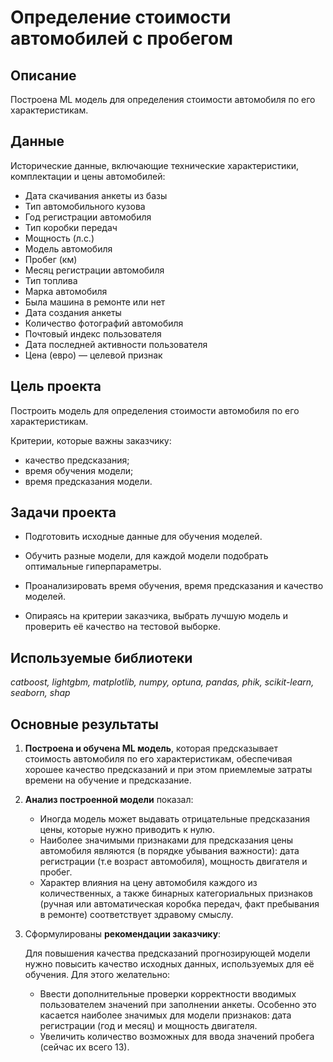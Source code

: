 # Определение стоимости автомобилей с пробегом

## Описание

Построена ML модель для определения стоимости автомобиля по его характеристикам.


## Данные

Исторические данные, включающие технические характеристики, комплектации и цены автомобилей:

- Дата скачивания анкеты из базы
- Тип автомобильного кузова
- Год регистрации автомобиля
- Тип коробки передач
- Мощность (л.с.)
- Модель автомобиля
- Пробег (км)
- Месяц регистрации автомобиля
- Тип топлива
- Марка автомобиля
- Была машина в ремонте или нет
- Дата создания анкеты
- Количество фотографий автомобиля
- Почтовый индекс пользователя
- Дата последней активности пользователя
- Цена (евро) — целевой признак


## Цель проекта

Построить модель для определения стоимости автомобиля по его характеристикам.

Критерии, которые важны заказчику:
- качество предсказания;
- время обучения модели;
- время предсказания модели.


## Задачи проекта

- Подготовить исходные данные для обучения моделей.

- Обучить разные модели, для каждой модели подобрать оптимальные гиперпараметры.

- Проанализировать время обучения, время предсказания и качество моделей.

- Опираясь на критерии заказчика, выбрать лучшую модель и проверить её качество на тестовой выборке.


## Используемые библиотеки
*catboost, lightgbm, matplotlib, numpy, optuna, pandas, phik, scikit-learn, seaborn, shap*


## Основные результаты

1. **Построена и обучена ML модель**, которая предсказывает стоимость автомобиля по его характеристикам, обеспечивая хорошее качество предсказаний и при этом приемлемые затраты времени на обучение и предсказание. 

2. **Анализ построенной модели** показал:
    - Иногда модель может выдавать отрицательные предсказания цены, которые нужно приводить к нулю.
    - Наиболее значимыми признаками для предсказания цены автомобиля являются (в порядке убывания важности): дата регистрации (т.е возраст автомобиля), мощность двигателя и пробег.
    - Характер влияния на цену автомобиля каждого из количественных, а также бинарных категориальных признаков (ручная или автоматическая коробка передач, факт пребывания в ремонте) соответствует здравому смыслу.


3. Сформулированы **рекомендации заказчику**:
    
    Для повышения качества предсказаний прогнозирующей модели нужно повысить качество исходных данных, используемых для её обучения. Для этого желательно: 
    - Ввести дополнительные проверки корректности вводимых пользователем значений при заполнении анкеты. Особенно это касается наиболее значимых для модели признаков: дата регистрации (год и месяц) и мощность двигателя. 
    - Увеличить количество возможных для ввода значений пробега (сейчас их всего 13). 